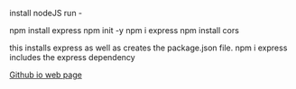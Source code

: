 install nodeJS run - 


npm install express
npm init -y 
npm i express
npm install cors

this installs express as well as creates the package.json file. npm i express includes the express dependency


[Github io web page](https://masonhaines.github.io/CS491-MasonSamuel-Exercise4/)
